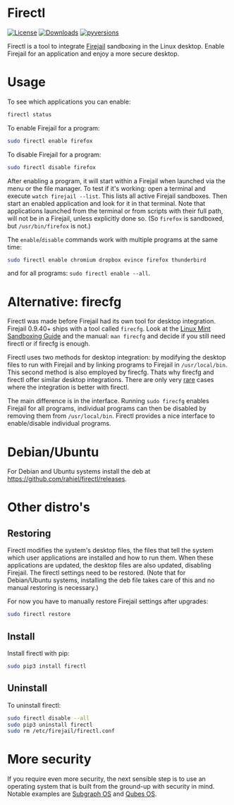 Firectl
=======

[![License](https://img.shields.io/badge/License-GPLv2+-blue.svg)](https://github.com/rahiel/firectl/blob/master/LICENSE.txt)
[![Downloads](https://img.shields.io/github/downloads/rahiel/firectl/total.svg)](https://github.com/rahiel/firectl/releases)
[![pyversions](https://img.shields.io/badge/python-3.3%2B-blue.svg)](https://pypi.org/project/firectl/)

Firectl is a tool to integrate [Firejail](https://firejail.wordpress.com/)
sandboxing in the Linux desktop. Enable Firejail for an application and enjoy a
more secure desktop.

# Usage

To see which applications you can enable:
``` bash
firectl status
```

To enable Firejail for a program:
``` bash
sudo firectl enable firefox
```

To disable Firejail for a program:
``` bash
sudo firectl disable firefox
```

After enabling a program, it will start within a Firejail when launched via the
menu or the file manager. To test if it's working: open a terminal and execute
`watch firejail --list`. This lists all active Firejail sandboxes. Then start an
enabled application and look for it in that terminal. Note that applications
launched from the terminal or from scripts with their full path, will not be in
a Firejail, unless explicitly done so. (So `firefox` is sandboxed, but
`/usr/bin/firefox` is not.)

The `enable`/`disable` commands work with multiple programs at the same time:
``` bash
sudo firectl enable chromium dropbox evince firefox thunderbird
```
and for all programs: `sudo firectl enable --all`.

# Alternative: firecfg

Firectl was made before Firejail had its own tool for desktop integration.
Firejail 0.9.40+ ships with a tool called `firecfg`. Look at
the [Linux Mint Sandboxing Guide][] and the manual: `man firecfg` and decide if
you still need firectl or if firecfg is enough.

Firectl uses two methods for desktop integration: by modifying the desktop files
to run with Firejail and by linking programs to Firejail in `/usr/local/bin`.
This second method is also employed by firecfg. Thats why firecfg and firectl
offer similar desktop integrations. There are only very [rare][1256] cases where
the integration is better with firectl.

The main difference is in the interface. Running `sudo firecfg` enables Firejail
for all programs, individual programs can then be disabled by removing them from
`/usr/local/bin`. Firectl provides a nice interface to enable/disable individual
programs.

[Linux Mint Sandboxing Guide]: https://firejail.wordpress.com/2017/05/15/linux-mint-sandboxing-guide/#launchers
[1256]: https://github.com/netblue30/firejail/issues/1256


# Debian/Ubuntu

For Debian and Ubuntu systems install the deb at
<https://github.com/rahiel/firectl/releases>.

# Other distro's

## Restoring

Firectl modifies the system's desktop files, the files that tell the system
which user applications are installed and how to run them. When these
applications are updated, the desktop files are also updated, disabling
Firejail. The firectl settings need to be restored. (Note that for Debian/Ubuntu
systems, installing the deb file takes care of this and no manual restoring is
necessary.)

For now you have to manually restore Firejail settings after upgrades:
``` bash
sudo firectl restore
```

## Install

Install firectl with pip:
``` bash
sudo pip3 install firectl
```

## Uninstall

To uninstall firectl:
``` bash
sudo firectl disable --all
sudo pip3 uninstall firectl
sudo rm /etc/firejail/firectl.conf
```

# More security

If you require even more security, the next sensible step is to use an operating
system that is built from the ground-up with security in mind. Notable examples
are [Subgraph OS][] and [Qubes OS][].

[Subgraph OS]: https://subgraph.com/sgos/index.en.html
[Qubes OS]: https://www.qubes-os.org/
